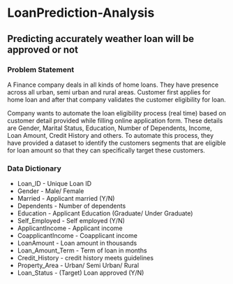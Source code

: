 # LoanPrediction-Analysis
## Predicting accurately weather loan will be approved or not

### Problem Statement

A Finance company deals in all kinds of home loans. They have presence across all urban, semi urban and rural areas. Customer first applies for home loan and after that company validates the customer eligibility for loan.

Company wants to automate the loan eligibility process (real time) based on customer detail provided while filling online application form. These details are Gender, Marital Status, Education, Number of Dependents, Income, Loan Amount, Credit History and others. To automate this process, they have provided a dataset to identify the customers segments that are eligible for loan amount so that they can specifically target these customers. 


### Data Dictionary

- Loan_ID	- Unique Loan ID
- Gender	- Male/ Female
- Married	- Applicant married (Y/N)
- Dependents - Number of dependents
- Education -	Applicant Education (Graduate/ Under Graduate)
- Self_Employed -	Self employed (Y/N)
- ApplicantIncome -	Applicant income
- CoapplicantIncome -	Coapplicant income
- LoanAmount -	Loan amount in thousands
- Loan_Amount_Term -	Term of loan in months
- Credit_History -	credit history meets guidelines
- Property_Area -	Urban/ Semi Urban/ Rural
- Loan_Status -	(Target) Loan approved (Y/N)
